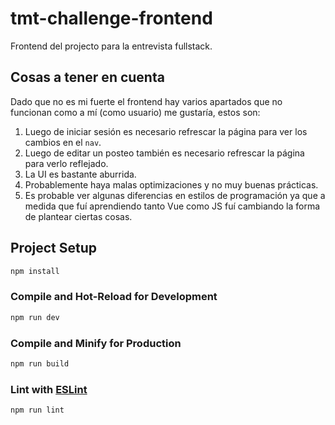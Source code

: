 # tmt-challenge-frontend

Frontend del projecto para la entrevista fullstack.

## Cosas a tener en cuenta

Dado que no es mi fuerte el frontend hay varios apartados que no funcionan como a mí (como usuario) me gustaría, estos son:

1. Luego de iniciar sesión es necesario refrescar la página para ver los cambios en el `nav`.
2. Luego de editar un posteo también es necesario refrescar la página para verlo reflejado.
3. La UI es bastante aburrida.
4. Probablemente haya malas optimizaciones y no muy buenas prácticas.
5. Es probable ver algunas diferencias en estilos de programación ya que a medida que fuí aprendiendo tanto Vue como JS fuí cambiando la forma de plantear ciertas cosas.

## Project Setup

```sh
npm install
```

### Compile and Hot-Reload for Development

```sh
npm run dev
```

### Compile and Minify for Production

```sh
npm run build
```

### Lint with [ESLint](https://eslint.org/)

```sh
npm run lint
```
